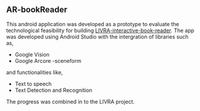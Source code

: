 ## AR-bookReader

This android application was developed as a prototype to evaluate the technological feasibility for building [LIVRA-interactive-book-reader](https://github.com/chamikaCN/InteractiveBookReader).
The app was developed using Android Studio with the intergration of libraries such as, 
* Google Vision
* Google Arcore -sceneform

and functionalities like,
* Text to speech
* Text Detection and Recognition

The progress was combined in to the LIVRA project.
